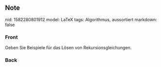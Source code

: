 ## Note
nid: 1582280801912
model: LaTeX
tags: Algorithmus, aussortiert
markdown: false

### Front
Geben Sie Beispiele für das Lösen von Rekursionsgleichungen.

### Back


